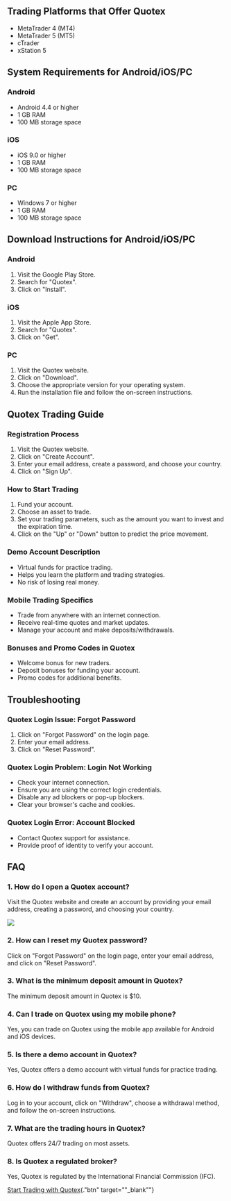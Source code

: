 ## Trading Platforms that Offer Quotex

-   MetaTrader 4 (MT4)
-   MetaTrader 5 (MT5)
-   cTrader
-   xStation 5

## System Requirements for Android/iOS/PC

### Android

-   Android 4.4 or higher
-   1 GB RAM
-   100 MB storage space

### iOS

-   iOS 9.0 or higher
-   1 GB RAM
-   100 MB storage space

### PC

-   Windows 7 or higher
-   1 GB RAM
-   100 MB storage space

## Download Instructions for Android/iOS/PC

### Android

1.  Visit the Google Play Store.
2.  Search for "Quotex".
3.  Click on "Install".

### iOS

1.  Visit the Apple App Store.
2.  Search for "Quotex".
3.  Click on "Get".

### PC

1.  Visit the Quotex website.
2.  Click on "Download".
3.  Choose the appropriate version for your operating system.
4.  Run the installation file and follow the on-screen instructions.

## Quotex Trading Guide

### Registration Process

1.  Visit the Quotex website.
2.  Click on "Create Account".
3.  Enter your email address, create a password, and choose your
    country.
4.  Click on "Sign Up".

### How to Start Trading

1.  Fund your account.
2.  Choose an asset to trade.
3.  Set your trading parameters, such as the amount you want to invest
    and the expiration time.
4.  Click on the "Up" or "Down" button to predict the price
    movement.

### Demo Account Description

-   Virtual funds for practice trading.
-   Helps you learn the platform and trading strategies.
-   No risk of losing real money.

### Mobile Trading Specifics

-   Trade from anywhere with an internet connection.
-   Receive real-time quotes and market updates.
-   Manage your account and make deposits/withdrawals.

### Bonuses and Promo Codes in Quotex

-   Welcome bonus for new traders.
-   Deposit bonuses for funding your account.
-   Promo codes for additional benefits.

## Troubleshooting

### Quotex Login Issue: Forgot Password

1.  Click on "Forgot Password" on the login page.
2.  Enter your email address.
3.  Click on "Reset Password".

### Quotex Login Problem: Login Not Working

-   Check your internet connection.
-   Ensure you are using the correct login credentials.
-   Disable any ad blockers or pop-up blockers.
-   Clear your browser\'s cache and cookies.

### Quotex Login Error: Account Blocked

-   Contact Quotex support for assistance.
-   Provide proof of identity to verify your account.

## FAQ

### 1. How do I open a Quotex account?

Visit the Quotex website and create an account by providing your email
address, creating a password, and choosing your country.

[![](https://static.quotex.io/files/4_en/300_250.jpg)](https://traff.sbs/brokerqxlid)

### 2. How can I reset my Quotex password?

Click on "Forgot Password" on the login page, enter your email
address, and click on "Reset Password".

### 3. What is the minimum deposit amount in Quotex?

The minimum deposit amount in Quotex is \$10.

### 4. Can I trade on Quotex using my mobile phone?

Yes, you can trade on Quotex using the mobile app available for Android
and iOS devices.

### 5. Is there a demo account in Quotex?

Yes, Quotex offers a demo account with virtual funds for practice
trading.

### 6. How do I withdraw funds from Quotex?

Log in to your account, click on "Withdraw", choose a withdrawal
method, and follow the on-screen instructions.

### 7. What are the trading hours in Quotex?

Quotex offers 24/7 trading on most assets.

### 8. Is Quotex a regulated broker?

Yes, Quotex is regulated by the International Financial Commission
(IFC).

[Start Trading with
Quotex](\%22https://traff.sbs/brokerqxsignup\%22){."btn"
target=""_blank""}

